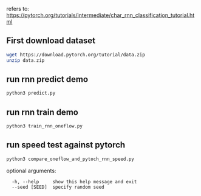 refers to: https://pytorch.org/tutorials/intermediate/char_rnn_classification_tutorial.html

## First download dataset 
```bash
wget https://download.pytorch.org/tutorial/data.zip
unzip data.zip
```

## run rnn predict demo
```bash
python3 predict.py
```

## run rnn train demo
```bash
python3 train_rnn_oneflow.py
```

## run speed test against pytorch
```bash
python3 compare_oneflow_and_pytoch_rnn_speed.py
```
optional arguments:
```
  -h, --help     show this help message and exit
  --seed [SEED]  specify random seed
```